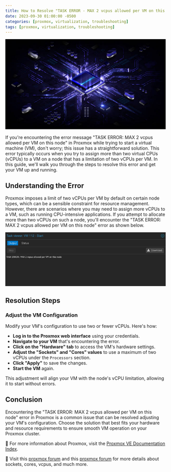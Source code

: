 ```yaml
---
title: How to Resolve "TASK ERROR - MAX 2 vcpus allowed per VM on this node" in Proxmox
date: 2023-09-30 01:00:00 -0500
categories: [proxmox, virtualization, troubleshooting]
tags: [proxmox, virtualization, troubleshooting]
---
```


![How to Resolve "TASK ERROR - MAX 2 vcpus allowed per VM on this node](/assets/img/posts/2023/proxmox_vcpu_error/proxmox_vcpu_error1.jpg)


If you're encountering the error message "TASK ERROR: MAX 2 vcpus allowed per VM on this node" in Proxmox while trying to start a virtual machine (VM), don't worry; this issue has a straightforward solution. This error typically occurs when you try to assign more than two virtual CPUs (vCPUs) to a VM on a node that has a limitation of two vCPUs per VM. In this guide, we'll walk you through the steps to resolve this error and get your VM up and running.

## Understanding the Error

Proxmox imposes a limit of two vCPUs per VM by default on certain node types, which can be a sensible constraint for resource management. However, there are scenarios where you may need to assign more vCPUs to a VM, such as running CPU-intensive applications. If you attempt to allocate more than two vCPUs on such a node, you'll encounter the "TASK ERROR: MAX 2 vcpus allowed per VM on this node" error as shown below.

![How to Resolve "TASK ERROR - MAX 2 vcpus allowed per VM on this node](/assets/img/posts/2023/proxmox_vcpu_error/proxmox_vcpu_error2.png)


## Resolution Steps


### Adjust the VM Configuration

Modify your VM's configuration to use two or fewer vCPUs. Here's how:

- **Log in to the Proxmox web interface** using your credentials.
- **Navigate to your VM** that's encountering the error.
- **Click on the "Hardware" tab** to access the VM's hardware settings.
- **Adjust the "Sockets" and "Cores" values** to use a maximum of two vCPUs under the `Processors` section.
- **Click "Apply"** to save the changes.
- **Start the VM** again.

This adjustment will align your VM with the node's vCPU limitation, allowing it to start without errors.

## Conclusion

Encountering the "TASK ERROR: MAX 2 vcpus allowed per VM on this node" error in Proxmox is a common issue that can be resolved adjusting your VM's configuration. Choose the solution that best fits your hardware and resource requirements to ensure smooth VM operation on your Proxmox cluster.


📝 For more information about Proxmox, visit the [Proxmox VE Documentation Index](https://pve.proxmox.com/pve-docs/).


📝 Visit this [proxmox forum](https://forum.proxmox.com/threads/how-to-know-how-many-vcpu-i-can-use-for-creating-vms.117832/) and this [proxmox forum](https://forum.proxmox.com/threads/sockets-vs-cores-vs-vcpus.56339/) for more details about sockets, cores, vcpus, and much more.









